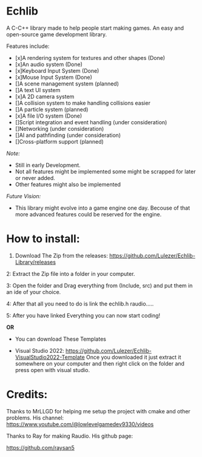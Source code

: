 # Echlib 

A C-C++ library made to help people start making games.
An easy and open-source game development library.


Features include:

- [x]A rendering system for textures and other shapes (Done)
- [x]An audio system (Done)
- [x]Keyboard Input System (Done)
- [x]Mouse Input System (Done)
- []A scene management system (planned)
- []A text UI system
- [x]A 2D camera system 
- []A collision system to make handling collisions easier
- []A particle system (planned)
- [x]A file I/O system (Done)
- []Script integration and event handling (under consideration)
- []Networking (under consideration)
- []AI and pathfinding (under consideration)
- []Cross-platform support (planned)


*Note:*
- Still in early Development.
- Not all features might be implemented some might be scrapped for later or never added.
- Other features might also be implemented


*Future Vision:*

- This library might evolve into a game engine one day. Becouse of that more advanced features could be reserved for the engine.



# How to install:

1. Download The Zip from the releases: https://github.com/Lulezer/Echlib-Library/releases

2: Extract the Zip file into a folder in your computer.

3: Open the folder and Drag everything from (Include, src) and put them in an ide of your choice.

4: After that all you need to do is link the echlib.h raudio.....

5: After you have linked Everything you can now start coding!



**OR**


- You can download These Templates

- Visual Studio 2022: https://github.com/Lulezer/Echlib-VisualStudio2022-Template
  Once you downloaded it just extract it somewhere on your computer and then right click on the folder and press
  open with visual studio.




# Credits:

Thanks to MrLLGD for helping me setup the project with cmake and other problems. His channel:
https://www.youtube.com/@lowlevelgamedev9330/videos

Thanks to Ray for making Raudio. His github page:

https://github.com/raysan5

 


